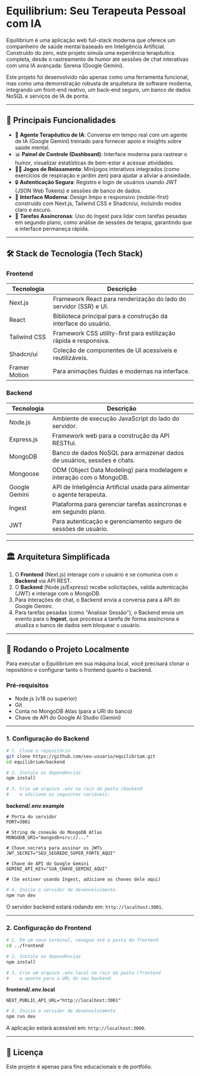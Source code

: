 # Equilibrium: Seu Terapeuta Pessoal com IA

Equilibrium é uma aplicação web full-stack moderna que oferece um companheiro de saúde mental baseado em Inteligência Artificial. Construído do zero, este projeto simula uma experiência terapêutica completa, desde o rastreamento de humor até sessões de chat interativas com uma IA avançada: Serena (Google Gemini).

Este projeto foi desenvolvido não apenas como uma ferramenta funcional, mas como uma demonstração robusta de arquitetura de software moderna, integrando um front-end reativo, um back-end seguro, um banco de dados NoSQL e serviços de IA de ponta.

---

## 🚀 Principais Funcionalidades

* 🧠 **Agente Terapêutico de IA**: Converse em tempo real com um agente de IA (Google Gemini) treinado para fornecer apoio e insights sobre saúde mental.
* 📊 **Painel de Controle (Dashboard)**: Interface moderna para rastrear o humor, visualizar estatísticas de bem-estar e acessar atividades.
* 🧘‍♂️ **Jogos de Relaxamento**: Minijogos interativos integrados (como exercícios de respiração e jardim zen) para ajudar a aliviar a ansiedade.
* 🔒 **Autenticação Segura**: Registro e login de usuários usando JWT (JSON Web Tokens) e sessões de banco de dados.
* 🎨 **Interface Moderna**: Design limpo e responsivo (mobile-first) construído com Next.js, Tailwind CSS e Shadcn/ui, incluindo modos claro e escuro.
* 🔄 **Tarefas Assíncronas**: Uso do Ingest para lidar com tarefas pesadas em segundo plano, como análise de sessões de terapia, garantindo que a interface permaneça rápida.

---

## 🛠️ Stack de Tecnologia (Tech Stack)

### Frontend

| Tecnologia    | Descrição                                                         |
| ------------- | ----------------------------------------------------------------- |
| Next.js       | Framework React para renderização do lado do servidor (SSR) e UI. |
| React         | Biblioteca principal para a construção da interface do usuário.   |
| Tailwind CSS  | Framework CSS utility-first para estilização rápida e responsiva. |
| Shadcn/ui     | Coleção de componentes de UI acessíveis e reutilizáveis.          |
| Framer Motion | Para animações fluidas e modernas na interface.                   |

### Backend

| Tecnologia    | Descrição                                                               |
| ------------- | ----------------------------------------------------------------------- |
| Node.js       | Ambiente de execução JavaScript do lado do servidor.                    |
| Express.js    | Framework web para a construção da API RESTful.                         |
| MongoDB       | Banco de dados NoSQL para armazenar dados de usuários, sessões e chats. |
| Mongoose      | ODM (Object Data Modeling) para modelagem e interação com o MongoDB.    |
| Google Gemini | API de Inteligência Artificial usada para alimentar o agente terapeuta. |
| Ingest        | Plataforma para gerenciar tarefas assíncronas e em segundo plano.       |
| JWT           | Para autenticação e gerenciamento seguro de sessões de usuário.         |

---

## 🏛️ Arquitetura Simplificada

1. O **Frontend** (Next.js) interage com o usuário e se comunica com o **Backend** via API REST.
2. O **Backend** (Node.js/Express) recebe solicitações, valida autenticação (JWT) e interage com o MongoDB.
3. Para interações de chat, o Backend envia a conversa para a API do Google Gemini.
4. Para tarefas pesadas (como "Analisar Sessão"), o Backend envia um evento para o **Ingest**, que processa a tarefa de forma assíncrona e atualiza o banco de dados sem bloquear o usuário.

---

## 🚦 Rodando o Projeto Localmente

Para executar o Equilibrium em sua máquina local, você precisará clonar o repositório e configurar tanto o frontend quanto o backend.

### Pré-requisitos

* Node.js (v18 ou superior)
* Git
* Conta no MongoDB Atlas (para a URI do banco)
* Chave de API do Google AI Studio (Gemini)

---

### 1. Configuração do Backend

```bash
# 1. Clone o repositório
git clone https://github.com/seu-usuario/equilibrium.git
cd equilibrium/backend

# 2. Instale as dependências
npm install

# 3. Crie um arquivo .env na raiz da pasta /backend
#    e adicione as seguintes variáveis:
```

**backend/.env.example**

```
# Porta do servidor
PORT=3001

# String de conexão do MongoDB Atlas
MONGODB_URI="mongodb+srv://..."

# Chave secreta para assinar os JWTs
JWT_SECRET="SEU_SEGREDO_SUPER_FORTE_AQUI"

# Chave de API do Google Gemini
GEMINI_API_KEY="SUA_CHAVE_GEMINI_AQUI"

# (Se estiver usando Ingest, adicione as chaves dele aqui)
```

```bash
# 4. Inicie o servidor de desenvolvimento
npm run dev
```

O servidor backend estará rodando em: `http://localhost:3001`.

---

### 2. Configuração do Frontend

```bash
# 1. Em um novo terminal, navegue até a pasta do frontend
cd ../frontend

# 2. Instale as dependências
npm install

# 3. Crie um arquivo .env.local na raiz da pasta /frontend
#    e aponte para a URL do seu backend:
```

**frontend/.env.local**

```
NEXT_PUBLIC_API_URL="http://localhost:3001"
```

```bash
# 4. Inicie o servidor de desenvolvimento
npm run dev
```

A aplicação estará acessível em: `http://localhost:3000`.

---

## 📄 Licença

Este projeto é apenas para fins educacionais e de portfólio.
